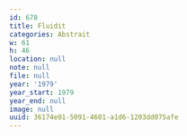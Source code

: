 ```yaml
---
id: 678
title: Fluidit
categories: Abstrait
w: 61
h: 46
location: null
note: null
file: null
year: '1979'
year_start: 1979
year_end: null
image: null
uuid: 36174e01-5091-4601-a1d6-1203dd075afe
---
```


